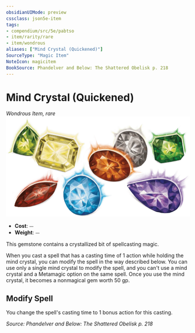 ```yaml
---
obsidianUIMode: preview
cssclass: json5e-item
tags:
- compendium/src/5e/pabtso
- item/rarity/rare
- item/wondrous
aliases: ["Mind Crystal (Quickened)"]
SourceType: "Magic Item"
NoteIcon: magicitem
BookSource: Phandelver and Below: The Shattered Obelisk p. 218
---
```

# Mind Crystal (Quickened)
*Wondrous Item, rare*  
![](https://raw.githubusercontent.com/5etools-mirror-2/5etools-img/main/items/PaBTSO/Mind%20Crystal.webp#right)  

- **Cost**: ⏤
- **Weight**: ⏤

This gemstone contains a crystallized bit of spellcasting magic.

When you cast a spell that has a casting time of 1 action while holding the mind crystal, you can modify the spell in the way described below. You can use only a single mind crystal to modify the spell, and you can't use a mind crystal and a Metamagic option on the same spell. Once you use the mind crystal, it becomes a nonmagical gem worth 50 gp.

## Modify Spell

You change the spell's casting time to 1 bonus action for this casting.

*Source: Phandelver and Below: The Shattered Obelisk p. 218*